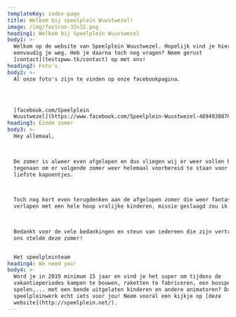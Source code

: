 ```yaml
---
templateKey: index-page
title: Welkom bij speelplein Wuustwezel!
image: /img/favicon-32x32.png
heading1: Welkom bij Speelplein Wuustwezel
body1: >-
  Welkom op de website van Speelplein Wuustwezel. Hopelijk vind je hier
  eenvoudig je weg. Heb je daarna toch nog vragen? Neem gerust
  [contact](testspww.tk/contact) op met ons!
heading2: Foto's
body2: >-
  Al onze foto's zijn te vinden op onze facebookpagina.




  [facebook.com/Speelplein
  Wuustwezel](https://www.facebook.com/Speelplein-Wuustwezel-489493887871619/)
heading3: Einde zomer
body3: >-
  Hey allemaal,

   

  De zomer is alweer even afgelopen en dus vliegen wij er weer vollen bak
  tegenaan om er volgende zomer weer helemaal voorbereid te staan voor uw
  liefste kapoentjes.

   

  Toch nog kort even terugdenken aan de afgelopen zomer die weer fantastisch is
  verlopen met een hele hoop vrolijke kinderen, missie geslaagd zou ik zeggen.

   

  Bedankt voor de vele bedankingen en steun van iedereen die zijn vertrouwen in
  ons stelde deze zomer!


  Het speelpleinteam
heading4: We need you!
body4: >-
  Word je in 2019 minimum 15 jaar en vind je het super om tijdens de
  vakantieperiodes kampen te bouwen, raketten te fabriceren, een bosspel te
  spelen,... met een bende uitgelaten kinderen en andere animatoren? Dan is
  speelpleinwerk echt iets voor jou! Neem vooral een kijkje op [deze
  website](http://speelplein.net/).
---
```


